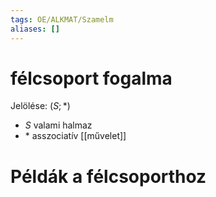 ```yaml
---
tags: OE/ALKMAT/Szamelm 
aliases: []
---
```

# félcsoport fogalma
Jelölése: $(S; *)$ 
- $S$ valami halmaz
- $*$ asszociatív [[művelet]]

# Példák a félcsoporthoz
